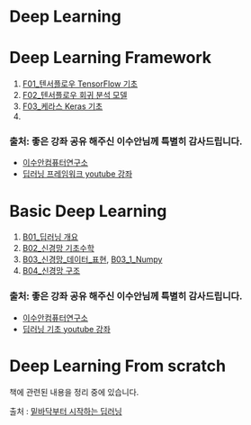 # Deep Learning


# Deep Learning Framework
1. [F01_텐서플로우 TensorFlow 기초](https://www.youtube.com/watch?v=B961QM47g64&list=PL7ZVZgsnLwEHGS6EId3B_AnRYSCi_35rj&index=1)
2. [F02_텐서플로우 회귀 분석 모델](https://www.youtube.com/watch?v=ZmlqsOidnWw&list=PL7ZVZgsnLwEHGS6EId3B_AnRYSCi_35rj&index=2)
3. [F03_케라스 Keras 기초](https://www.youtube.com/watch?v=mzOpojTpliA&list=PL7ZVZgsnLwEHGS6EId3B_AnRYSCi_35rj&index=3)
4. 

### 출처: 좋은 강좌 공유 해주신 이수안님께 특별히 감사드립니다.
* [이수안컴퓨터연구소](http://suanlab.com/suan.html)
* [딥러닝 프레임워크 youtube 강좌](https://www.youtube.com/watch?v=B961QM47g64&list=PL7ZVZgsnLwEHGS6EId3B_AnRYSCi_35rj)

# Basic Deep Learning

1. [B01_딥러닝 개요](https://www.youtube.com/watch?v=0r_QueHF3Qg&list=PL7ZVZgsnLwEHTS9YdnJw3fYWRqy46cOVB)
2. [B02_신경망 기초수학](https://www.youtube.com/watch?v=RZB6fwX_ixY&list=PL7ZVZgsnLwEHTS9YdnJw3fYWRqy46cOVB&index=2)
3. [B03_신경망_데이터_표현](https://www.youtube.com/watch?v=RZB6fwX_ixY&list=PL7ZVZgsnLwEHTS9YdnJw3fYWRqy46cOVB&index=3),
   [B03_1_Numpy](https://www.youtube.com/watch?v=0uNh9qrFUJE&list=PLBHVuYlKEkULZLnKLzRq1CnNBOBlBTkqp&index=3)
5. [B04_신경망 구조](https://www.youtube.com/watch?v=kHXrjyqyfE4&list=PL7ZVZgsnLwEHTS9YdnJw3fYWRqy46cOVB&index=4)

### 출처: 좋은 강좌 공유 해주신 이수안님께 특별히 감사드립니다.
* [이수안컴퓨터연구소](http://suanlab.com/suan.html)
* [딥러닝 기초 youtube 강좌](https://www.youtube.com/watch?v=0r_QueHF3Qg&list=PL7ZVZgsnLwEHTS9YdnJw3fYWRqy46cOVB)

# Deep Learning From scratch

책에 관련된 내용을 정리 중에 있습니다. 

출처 : [밑바닥부터 시작하는 딥러닝](http://www.yes24.com/Product/Goods/34970929?pid=123487&cosemkid=go14913760296100498&gclid=Cj0KCQjwhr2FBhDbARIsACjwLo3_BlhIPtSbyTfGObDP39euVrzCyNUKzCJJJY1h__O0TOjepmBirPoaAvzDEALw_wcB)
